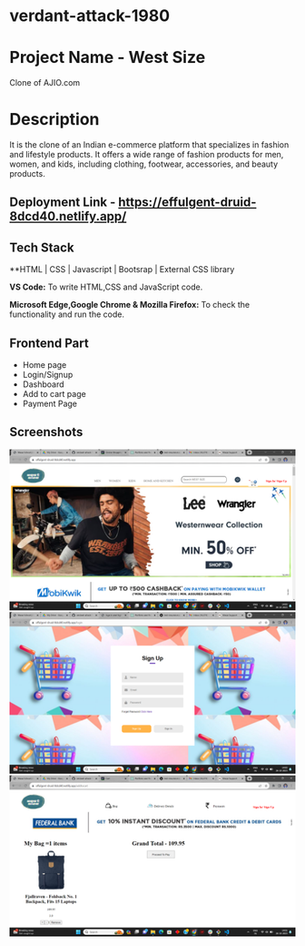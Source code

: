 # verdant-attack-1980
# Project Name - West Size
Clone of AJIO.com
# Description
It is the clone of an Indian e-commerce platform that specializes in fashion and lifestyle products. It offers a wide range of fashion products for men, women, and kids, including clothing, footwear, accessories, and beauty products.

## Deployment Link - https://effulgent-druid-8dcd40.netlify.app/

## Tech Stack

**HTML | CSS | Javascript | Bootsrap | External CSS library



**VS Code:** To write HTML,CSS and JavaScript code.

**Microsoft Edge,Google Chrome & Mozilla Firefox:** To check the functionality and run the code.

## Frontend Part

- Home page
- Login/Signup
- Dashboard
- Add to cart page
- Payment Page

## Screenshots
![Landing Page](./Screenshot%20(484).png)
![Login Page](./Screenshot%20(485).png)
![Add To Cart Page](./Screenshot%20(486).png)

